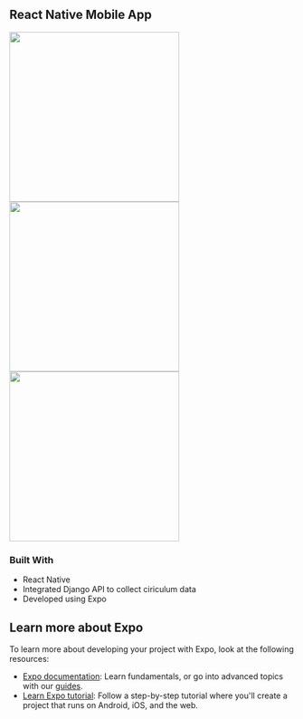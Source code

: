 ## React Native Mobile App
<img src="https://github.com/eewwalker/SIS_mobileApp/assets/114313334/98a4f3ef-cf5f-4a41-af0c-16ceca2d446a" width="300">  <img src="https://github.com/eewwalker/SIS_mobileApp/assets/114313334/516312de-eda9-4bc0-a011-2519428bb55f" width="300">  <img src="https://github.com/eewwalker/SIS_mobileApp/assets/114313334/f4665ae1-548b-4531-b4fc-981dca5d0c4d" width="300">             


### Built With
* React Native
* Integrated Django API to collect ciriculum data
* Developed using Expo 



## Learn more about Expo

To learn more about developing your project with Expo, look at the following resources:

- [Expo documentation](https://docs.expo.dev/): Learn fundamentals, or go into advanced topics with our [guides](https://docs.expo.dev/guides).
- [Learn Expo tutorial](https://docs.expo.dev/tutorial/introduction/): Follow a step-by-step tutorial where you'll create a project that runs on Android, iOS, and the web.


